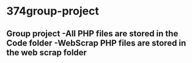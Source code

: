# 374group-project
Group project
-All PHP files are stored in the Code folder
-WebScrap PHP files are stored in the web scrap folder
-
